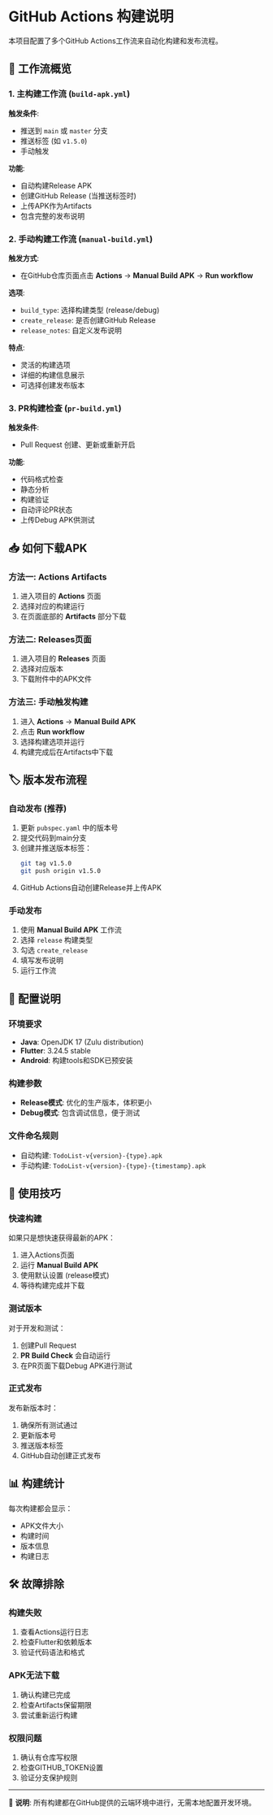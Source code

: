 # GitHub Actions 构建说明

本项目配置了多个GitHub Actions工作流来自动化构建和发布流程。

## 🔄 工作流概览

### 1. 主构建工作流 (`build-apk.yml`)

**触发条件**:
- 推送到 `main` 或 `master` 分支
- 推送标签 (如 `v1.5.0`)
- 手动触发

**功能**:
- 自动构建Release APK
- 创建GitHub Release (当推送标签时)
- 上传APK作为Artifacts
- 包含完整的发布说明

### 2. 手动构建工作流 (`manual-build.yml`)

**触发方式**:
- 在GitHub仓库页面点击 **Actions** → **Manual Build APK** → **Run workflow**

**选项**:
- `build_type`: 选择构建类型 (release/debug)
- `create_release`: 是否创建GitHub Release
- `release_notes`: 自定义发布说明

**特点**:
- 灵活的构建选项
- 详细的构建信息展示
- 可选择创建发布版本

### 3. PR构建检查 (`pr-build.yml`)

**触发条件**:
- Pull Request 创建、更新或重新开启

**功能**:
- 代码格式检查
- 静态分析
- 构建验证
- 自动评论PR状态
- 上传Debug APK供测试

## 📥 如何下载APK

### 方法一: Actions Artifacts
1. 进入项目的 **Actions** 页面
2. 选择对应的构建运行
3. 在页面底部的 **Artifacts** 部分下载

### 方法二: Releases页面
1. 进入项目的 **Releases** 页面
2. 选择对应版本
3. 下载附件中的APK文件

### 方法三: 手动触发构建
1. 进入 **Actions** → **Manual Build APK**
2. 点击 **Run workflow**
3. 选择构建选项并运行
4. 构建完成后在Artifacts中下载

## 🏷️ 版本发布流程

### 自动发布 (推荐)
1. 更新 `pubspec.yaml` 中的版本号
2. 提交代码到main分支
3. 创建并推送版本标签：
   ```bash
   git tag v1.5.0
   git push origin v1.5.0
   ```
4. GitHub Actions自动创建Release并上传APK

### 手动发布
1. 使用 **Manual Build APK** 工作流
2. 选择 `release` 构建类型
3. 勾选 `create_release`
4. 填写发布说明
5. 运行工作流

## 🔧 配置说明

### 环境要求
- **Java**: OpenJDK 17 (Zulu distribution)
- **Flutter**: 3.24.5 stable
- **Android**: 构建tools和SDK已预安装

### 构建参数
- **Release模式**: 优化的生产版本，体积更小
- **Debug模式**: 包含调试信息，便于测试

### 文件命名规则
- 自动构建: `TodoList-v{version}-{type}.apk`
- 手动构建: `TodoList-v{version}-{type}-{timestamp}.apk`

## 🚀 使用技巧

### 快速构建
如果只是想快速获得最新的APK：
1. 进入Actions页面
2. 运行 **Manual Build APK**
3. 使用默认设置 (release模式)
4. 等待构建完成并下载

### 测试版本
对于开发和测试：
1. 创建Pull Request
2. **PR Build Check** 会自动运行
3. 在PR页面下载Debug APK进行测试

### 正式发布
发布新版本时：
1. 确保所有测试通过
2. 更新版本号
3. 推送版本标签
4. GitHub自动创建正式发布

## 📊 构建统计

每次构建都会显示：
- APK文件大小
- 构建时间
- 版本信息
- 构建日志

## 🛠️ 故障排除

### 构建失败
1. 查看Actions运行日志
2. 检查Flutter和依赖版本
3. 验证代码语法和格式

### APK无法下载
1. 确认构建已完成
2. 检查Artifacts保留期限
3. 尝试重新运行构建

### 权限问题
1. 确认有仓库写权限
2. 检查GITHUB_TOKEN设置
3. 验证分支保护规则

---

🤖 **说明**: 所有构建都在GitHub提供的云端环境中进行，无需本地配置开发环境。
